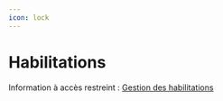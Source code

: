 ```yaml
---
icon: lock
---
```


# Habilitations

Information à accès restreint :
[Gestion des habilitations](https://github.com/DNUM-SocialGouv/documentation-privee/blob/main/iam-habilitations.md)